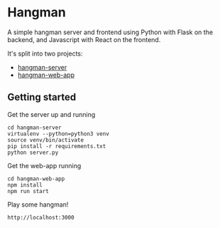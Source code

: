 # Hangman

A simple hangman server and frontend using Python with Flask on the backend, and
Javascript with React on the frontend.

It's split into two projects:

- [hangman-server](hangman-server)
- [hangman-web-app](hangman-web-app)

## Getting started

Get the server up and running

```
cd hangman-server
virtualenv --python=python3 venv
source venv/bin/activate
pip install -r requirements.txt
python server.py
```

Get the web-app running

```
cd hangman-web-app
npm install
npm run start
```

Play some hangman!

```
http://localhost:3000
```